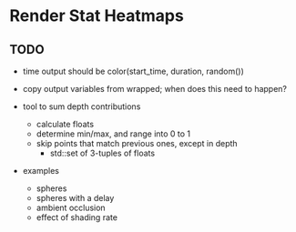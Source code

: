 Render Stat Heatmaps
====================


TODO
----

- time output should be color(start_time, duration, random())
- copy output variables from wrapped; when does this need to happen?
- tool to sum depth contributions
  - calculate floats
  - determine min/max, and range into 0 to 1
  - skip points that match previous ones, except in depth
    - std::set of 3-tuples of floats

- examples
  - spheres
  - spheres with a delay
  - ambient occlusion
  - effect of shading rate
